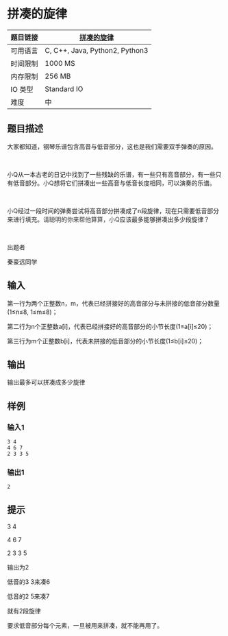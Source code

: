 # 拼凑的旋律

| 题目链接 | [拼凑的旋律](http://xmuoj.com/problem/FTCT-32) |
| --- | --- |
| 可用语言 | C, C++, Java, Python2, Python3 |
| 时间限制 | 1000 MS |
| 内存限制 | 256 MB |
| IO 类型 | Standard IO |
| 难度 | 中 |

## 题目描述

<p>大家都知道，钢琴乐谱包含高音与低音部分，这也是我们需要双手弹奏的原因。</p><p><br /></p><p>小Q从一本古老的日记中找到了一些残缺的乐谱，有一些只有高音部分，有一些只有低音部分。<span style="color: rgb(51, 51, 51);">小Q</span>想将它们拼凑出一些高音与低音长度相同，可以演奏的乐谱。</p><p><br /></p><p><span style="color: rgb(51, 51, 51);">小Q</span>经过一段时间的弹奏尝试将高音部分拼凑成了n段旋律，现在只需要低音部分来进行填充。<span style="color: rgb(51, 51, 51);">请聪明的你来帮他算算，</span><span style="color: rgb(51, 51, 51);">小Q</span>应该最多能够拼凑出多少段旋律？</p><p><br /></p><p>出题者</p><p>秦豪远同学</p>

## 输入

<p>第一行为两个正整数n，m，代表已经拼接好的高音部分与未拼接的低音部分数量(1≤n≤8, 1≤m≤8)；</p><p>第二行为n个正整数a[i]，代表已经拼接好的高音部分的小节长度(1≤a[i]≤20)；</p><p>第三行为m个正整数b[i]，代表未拼接的低音部分的小节长度(1≤b[i]≤20)；</p>

## 输出

<p>输出最多可以拼凑成多少旋律<br /></p>

## 样例

### 输入1

```
3 4
4 6 7
2 3 3 5

```

### 输出1

```
2
```

## 提示

<p style="margin-left: 0px;">3 4</p><p>4 6 7</p><p>2 3 3 5</p><p>输出为2</p><p>低音的3 3来凑6</p><p>低音的2 5来凑7</p><p>就有2段旋律</p><p>要求低音部分每个元素，一旦被用来拼凑，就不能再用了。</p>

